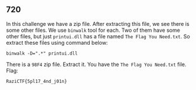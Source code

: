 ## 720

In this challenge we have a zip file. After extracting this file, we see there is some other files. We use `binwalk` tool for each. Two of them have some other files, but just `printui.dll` has a file named `The Flag You Need.txt`. So extract these files using command below:  
```
binwalk -D=".*" printui.dll
```
There is a `98F4` zip file. Extract it. You have the `The Flag You Need.txt` file.   
Flag:  
```
RaziCTF{5pl17_4nd_j01n}
```
